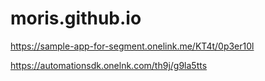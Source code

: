# moris.github.io


<a href="https://sample-app-for-segment.onelink.me/KT4t/0p3er10l">https://sample-app-for-segment.onelink.me/KT4t/0p3er10l</a>


<a href="https://automationsdk.onelnk.com/th9j/g9la5tts">https://automationsdk.onelnk.com/th9j/g9la5tts</a>

